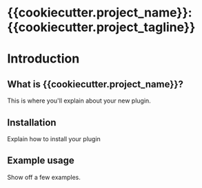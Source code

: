 # {{cookiecutter.project_name}}: {{cookiecutter.project_tagline}}

# Introduction
## What is {{cookiecutter.project_name}}?
This is where you'll explain about your new plugin. 

## Installation
Explain how to install your plugin

## Example usage
Show off a few examples. 
